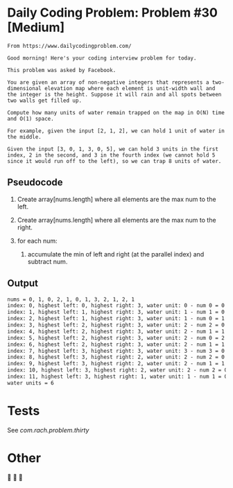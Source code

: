 # Daily Coding Problem: Problem #30 [Medium]

````
From https://www.dailycodingproblem.com/

Good morning! Here's your coding interview problem for today.

This problem was asked by Facebook.

You are given an array of non-negative integers that represents a two-dimensional elevation map where each element is unit-width wall and the integer is the height. Suppose it will rain and all spots between two walls get filled up.

Compute how many units of water remain trapped on the map in O(N) time and O(1) space.

For example, given the input [2, 1, 2], we can hold 1 unit of water in the middle.

Given the input [3, 0, 1, 3, 0, 5], we can hold 3 units in the first index, 2 in the second, and 3 in the fourth index (we cannot hold 5 since it would run off to the left), so we can trap 8 units of water.
````

## Pseudocode

1. Create array[nums.length] where all elements are the max num to the left.
2. Create array[nums.length] where all elements are the max num to the right.
3. for each num:

    1. accumulate the min of left and right (at the parallel index) and subtract num.



## Output

````dtd
nums = 0, 1, 0, 2, 1, 0, 1, 3, 2, 1, 2, 1
index: 0, highest left: 0, highest right: 3, water unit: 0 - num 0 = 0
index: 1, highest left: 1, highest right: 3, water unit: 1 - num 1 = 0
index: 2, highest left: 1, highest right: 3, water unit: 1 - num 0 = 1
index: 3, highest left: 2, highest right: 3, water unit: 2 - num 2 = 0
index: 4, highest left: 2, highest right: 3, water unit: 2 - num 1 = 1
index: 5, highest left: 2, highest right: 3, water unit: 2 - num 0 = 2
index: 6, highest left: 2, highest right: 3, water unit: 2 - num 1 = 1
index: 7, highest left: 3, highest right: 3, water unit: 3 - num 3 = 0
index: 8, highest left: 3, highest right: 2, water unit: 2 - num 2 = 0
index: 9, highest left: 3, highest right: 2, water unit: 2 - num 1 = 1
index: 10, highest left: 3, highest right: 2, water unit: 2 - num 2 = 0
index: 11, highest left: 3, highest right: 1, water unit: 1 - num 1 = 0
water units = 6
````

# Tests

See *com.rach.problem.thirty*

# Other

🍺 🍺 🍺

